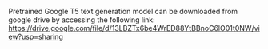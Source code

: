Pretrained Google T5 text generation model can be downloaded from google drive by accessing the following link: 
https://drive.google.com/file/d/13LBZTx6be4WrED88YtBBnoC6lO01t0NW/view?usp=sharing


